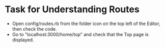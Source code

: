 # Task for Understanding Routes
- Open config/routes.rb from the folder icon on the top left of the Editor, then check the code.
- Go to "localhost:3000/home/top" and check that the Top page is displayed.
